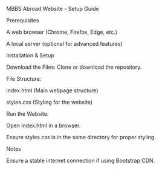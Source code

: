 MBBS Abroad Website - Setup Guide

Prerequisites

A web browser (Chrome, Firefox, Edge, etc.)

A local server (optional for advanced features)

Installation & Setup

Download the Files: Clone or download the repository.

File Structure:

index.html (Main webpage structure)

styles.css (Styling for the website)

Run the Website:

Open index.html in a browser.

Ensure styles.css is in the same directory for proper styling.

Notes

Ensure a stable internet connection if using Bootstrap CDN.
